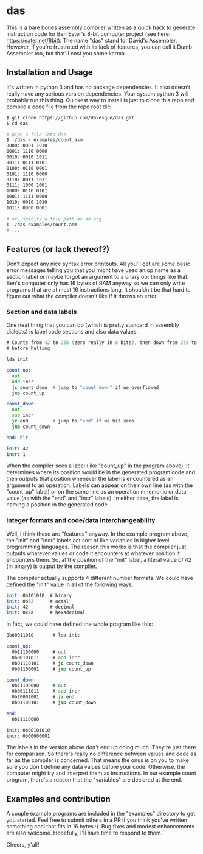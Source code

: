 # das

This is a bare bones assembly compiler written as a quick hack to generate
instruction code for Ben Eater's 8-bit computer project (see here:
https://eater.net/8bit).  The name "das" stand for David's Assembler. However,
if you're frustrated with its lack of features, you can call it Dumb Assembler
too, but that'll cost you some karma.

## Installation and Usage

It's written in python 3 and has no package dependencies.  It also doesn't
really have any serious version dependencies.  Your system python 3 will
probably run this thing.  Quickest way to install is just to clone this repo
and compile a code file from the repo root dir:

```bash
$ git clone https://github.com/davesque/das.git
$ cd das

# pipe a file into das
$ ./das < examples/count.asm
0000: 0001 1010
0001: 1110 0000
0010: 0010 1011
0011: 0111 0101
0100: 0110 0001
0101: 1110 0000
0110: 0011 1011
0111: 1000 1001
1000: 0110 0101
1001: 1111 0000
1010: 0010 1010
1011: 0000 0001

# or, specify a file path as an arg
$ ./das examples/count.asm
# ...
```

## Features (or lack thereof?)

Don't expect any nice syntax error printouts.  All you'll get are some basic
error messages telling you that you might have used an op name as a section
label or maybe forgot an argument to a unary op; things like that.  Ben's
computer only has 16 bytes of RAM anyway so we can only write programs that are
at most 16 instructions long.  It shouldn't be that hard to figure out what the
compiler doesn't like if it throws an error.

### Section and data labels

One neat thing that you can do (which is pretty standard in assembly dialects)
is label code sections and also data values:

```asm
# Counts from 42 to 256 (zero really in 8 bits), then down from 255 to 1
# before halting

lda init

count_up:
  out
  add incr
  jc count_down  # jump to "count_down" if we overflowed
  jmp count_up

count_down:
  out
  sub incr
  jz end         # jump to "end" if we hit zero
  jmp count_down

end: hlt

init: 42
incr: 1
```

When the compiler sees a label (like "count_up" in the program above), it
determines where its position would be in the generated program code and then
outputs that position whenever the label is encountered as an argument to an
operation.  Labels can appear on their own line (as with the "count_up" label)
or on the same line as an operation mnemonic or data value (as with the "end"
and "incr" labels).  In either case, the label is naming a position in the
generated code.

### Integer formats and code/data interchangeability

Well, I think these are "features" anyway.  In the example program above, the
"init" and "incr" labels act sort of like variables in higher level programming
languages.  The reason this works is that the compiler just outputs whatever
values or code it encounters at whatever position it encounters them.  So, at
the position of the "init" label, a literal value of 42 (in binary) is output
by the compiler.

The compiler actually supports 4 different number formats.  We could have
defined the "init" value in all of the following ways:

```asm
init: 0b101010  # binary
init: 0o52      # octal
init: 42        # decimal
init: 0x2a      # hexadecimal
```

In fact, we could have defined the whole program like this:

```asm
0b00011010       # lda init

count_up:
  0b11100000     # out
  0b00101011     # add incr
  0b01110101     # jc count_down
  0b01100001     # jmp count_up

count_down:
  0b11100000     # out
  0b00111011     # sub incr
  0b10001001     # jz end
  0b01100101     # jmp count_down

end:
  0b11110000

init: 0b00101010
incr: 0b00000001
```

The labels in the version above don't end up doing much.  They're just there
for comparison.  So there's really no difference between values and code as far
as the compiler is concerned.  That means the onus is on you to make sure you
don't define any data values before your code.  Otherwise, the computer might
try and interpret them as instructions.  In our example count program, there's
a reason that the "variables" are declared at the end.

## Examples and contribution

A couple example programs are included in the "examples" directory to get you
started.  Feel free to submit others in a PR if you think you've written
something cool that fits in 16 bytes :).  Bug fixes and modest enhancements are
also welcome.  Hopefully, I'll have time to respond to them.

Cheers, y'all!
